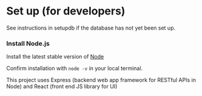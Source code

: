 # Set up (for developers)

See instructions in setupdb if the database has not yet been set up. 


### Install Node.js 

Install the latest stable version of [Node](https://nodejs.org/en/download/package-manager/)

Confirm installation with ```node -v``` in your local terminal.

This project uses Express (backend web app framework for RESTful APIs in Node) and React (front end JS library for UI)
